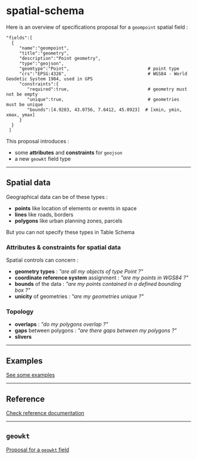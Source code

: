 # spatial-schema

Here is an overview of specifications proposal for a `geompoint` spatial field :

    "fields":[
      {
         "name":"geompoint",
         "title":"geometry",
         "description":"Point geometry",
         "type":"geojson",
         "geomtype":"Point",                              # point type
         "crs":"EPSG:4326",                               # WGS84 - World Geodetic System 1984, used in GPS
         "constraints":{
            "required":true,                              # geometry must not be empty
            "unique":true,                                # geometries must be unique
            "bounds":[4.9283, 43.0756, 7.6412, 45.0923]  # [xmin, ymin, xmax, ymax]
         }
      }
     ]

This proposal introduces :

- some **attributes** and **constraints** for `geojson`
- a new `geowkt` field type

---

## Spatial data

Geographical data can be of these types :

- **points** like location of elements or events in space
- **lines** like roads, borders
- **polygons** like urban planning zones, parcels

But you can not specify these types in Table Schema

### Attributes & constraints for spatial data

Spatial controls can concern :

- **geometry types** : _"are all my objects of type Point ?"_
- **coordinate reference system** assignment : _"are my points in WGS84 ?"_
- **bounds** of the data : _"are my points contained in a defined bounding box ?"_
- **unicity** of geometries : _"are my geometries unique ?"_

### Topology

- **overlaps** : _"do my polygons overlap ?"_
- **gaps** between polygons : _"are there gaps between my polygons ?"_
- **slivers**

---

## Examples

[See some examples](EXAMPLES.md)

---

## Reference

[Check reference documentation](REFERENCE.md)

---

## `geowkt`

[Proposal for a `geowkt` field](geowkt.md)
